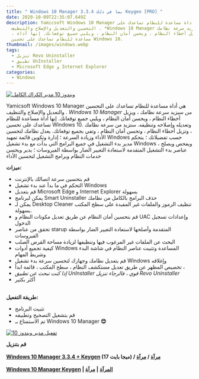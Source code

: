 ```yaml
---
title: " Windows 10 Manager 3.3.4 بما في ذلك Keygen [PRO] "
date: 2020-10-09T22:35:07.649Z
description: Yamicsoft Windows 10 Manager هي أداة مساعدة للنظام تساعدك على
  التحسين والتعديل والإصلاح والتنظيف . *Windows 10 Manager من* سيزيد سرعة نظامك
  ، ويزيل أخطاء النظام ، ويحسن أمان النظام ، ويلبي جميع توقعاتك. إنها أداة
  مساعدة للنظام تساعدك على تحسين Windows 10.
thumbnail: /images/windows.webp
tags:
  - تنزيل Revo Uninstaller
  - تطبيق UnInstaller
  - Microsoft Edge و Internet Explorer
categories:
  - Windows
---
```

<!--StartFragment-->

[![ويندوز 10 مدير الكراك الكامل ](https://1.bp.blogspot.com/-wMWQgQ-0BjQ/X2G8AofNJzI/AAAAAAAAVa8/raXj5K7-vQYE8pnzlUhw3Dal0nX1VIvggCLcBGAsYHQ/s200/Windows-10-manager-full-crack.webp "ويندوز 10 مدير الكراك الكامل ")](https://1.bp.blogspot.com/-wMWQgQ-0BjQ/X2G8AofNJzI/AAAAAAAAVa8/raXj5K7-vQYE8pnzlUhw3Dal0nX1VIvggCLcBGAsYHQ/s1600/Windows-10-manager-full-crack.webp)

Yamicsoft Windows 10 Manager هي أداة مساعدة للنظام تساعدك على التحسين والتعديل والإصلاح والتنظيف . *Windows 10 Manager من* سيزيد سرعة نظامك ، ويزيل أخطاء النظام ، ويحسن أمان النظام ، ويلبي جميع توقعاتك. إنها أداة مساعدة للنظام تساعدك على تحسين Windows 10. وتعديله وإصلاحه وتنظيفه. ستزيد من سرعة نظامك ، وتزيل أخطاء النظام ، وتحسن أمان النظام ، وتفي بجميع توقعاتك. يعدل نظامك لتحسين الأداء وزيادة السرعة ؛ إدارة وتكوين قائمة تمهيد Windows حسب تفضيلاتك ؛ يتحكم مدير بدء التشغيل في جميع البرامج التي بدأت مع بدء تشغيل Windows ، ويفحص ويصلح عناصر بدء التشغيل المتقدمة لاستعادة التغيير الضار بواسطة الفيروسات ؛ يدير ويحسن خدمات النظام وبرامج التشغيل لتحسين الأداء



**ميزات:**

* قم بتحسين سرعة اتصالك بالإنترنت
* التحكم في ما بدأ عند بدء تشغيل Windows
* قم بتعديل Microsoft Edge و Internet Explorer بسهولة
* يمكن لبرنامج Smart Uninstaller حذف البرامج بالكامل من نظامك
* يمكن لـ Desktop Cleaner تنظيف الرموز والملفات غير المفيدة على سطح المكتب بسهولة.
* قم بتحسين أمان النظام عن طريق تعديل مكونات النظام و UAC وإعدادات تسجيل الدخول
* تحقق من عناصر starup المتقدمة وأصلحها لاستعادة التغيير الضار بواسطة الفيروسات
* البحث عن الملفات غير المرغوب فيها وتنظيفها لزيادة مساحة القرص الصلب
* كيفية تجميع أدوات Windows المساعدة وتثبيت عناصر النظام في شاشة البدء وشريط المهام
* قم بتعديل نظامك وجهازك لتحسين سرعة بدء تشغيل Windows وإغلاقه
* تخصيص المظهر عن طريق تعديل مستكشف النظام ، سطح المكتب ، قائمة ابدأ ،
* *إذا كنت تبحث عن تطبيق UnInstaller قوي ، فالرجاء تنزيل Revo Uninstaller*
* أكثر بكثير

\
**طريقة التفعيل:**

* تثبيت البرنامج
* قم بتشغيل التصحيح وتطبيقه
* تم الاستمتاع بـ Windows 10 Manager **😊**

[![تفعيل مدير ويندوز 10 ](https://3.bp.blogspot.com/-SOOmmsnEKe4/XDdjU_w0_UI/AAAAAAAAQ0U/pwsfTfCs7LoV8rt0IFXiorbI_e5kz28wACLcBGAs/s640/Windows10-Manager.PNG "تفعيل مدير ويندوز 10 ")](https://3.bp.blogspot.com/-SOOmmsnEKe4/XDdjU_w0_UI/AAAAAAAAQ0U/pwsfTfCs7LoV8rt0IFXiorbI_e5kz28wACLcBGAs/s1600/Windows10-Manager.PNG)

**قم بتنزيل**\
[](https://dailyuploads.net/evhwf7q2wnud)\
**[Windows 10 Manager 3.3.4 + Keygen](https://usersdrive.com/9wm8iqqs92bn.html) (17 ميجا بايت) / [مرآة](https://dropgalaxy.in/kk73kjera7a6) / [مرآة](https://mir.cr/KXOURJVB)**\
\
**[Windows 10 Manager Keygen](https://dropgalaxy.in/i5ow9iyd0sss) | [المرآة](https://usersdrive.com/h6d4webd5k4c.html)** [](https://usersdrive.com/h6d4webd5k4c.html)**\| [مرآة](https://mir.cr/178CMAEJ)**

<!--EndFragment-->